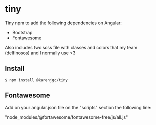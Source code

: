 # tiny

Tiny npm to add the following dependencies on Angular:
- Bootstrap
- Fontawesome

Also includes two scss file with classes and colors that my team (delfinosos) and I normally use <3

## Install

```
$ npm install @karenjgc/tiny
```

## Fontawesome

Add on your angular.json file on the "scripts" section the following line:

"node_modules/@fortawesome/fontawesome-free/js/all.js" 
